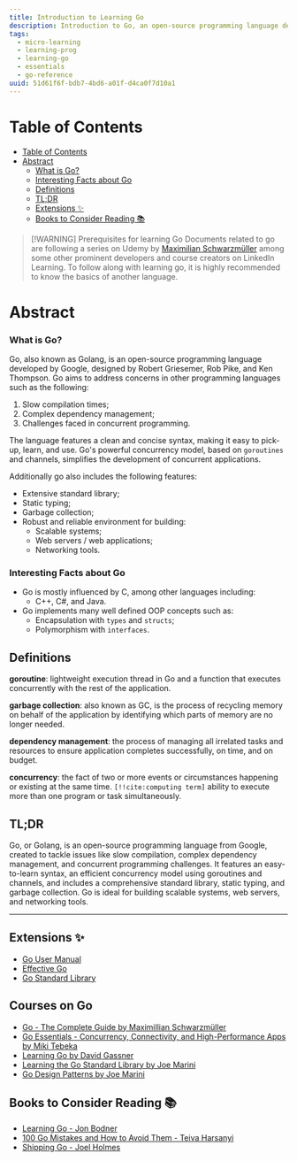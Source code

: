 ```yaml
---
title: Introduction to Learning Go
description: Introduction to Go, an open-source programming language designed by Google, created by Robert Griesemer, Rob Pike, and Ken Thompson. Go aims to address issues commonly found in other programming languages such as slow compilation times, complex dependency management, and difficulty writing concurrent programs.
tags:
  - micro-learning
  - learning-prog
  - learning-go
  - essentials
  - go-reference
uuid: 51d61f6f-bdb7-4bd6-a01f-d4ca0f7d10a1
---
```

# Table of Contents

- [Table of Contents](#table-of-contents)
- [Abstract](#abstract)
    - [What is Go?](#what-is-go)
    - [Interesting Facts about Go](#interesting-facts-about-go)
  - [Definitions](#definitions)
  - [TL;DR](#tldr)
  - [Extensions ✨](#extensions-)
  - [Books to Consider Reading 📚](#books-to-consider-reading-)


> [!WARNING] Prerequisites for learning Go
> Documents related to go are following a series on Udemy by [Maximilian Schwarzmüller](https://www.udemy.com/user/maximilian-schwarzmuller/) among some other prominent developers and course creators on LinkedIn Learning. To follow along with learning go, it is highly recommended to know the basics of another language.  

# Abstract

### What is Go?

Go, also known as Golang, is an open-source programming language developed by Google, designed by Robert Griesemer, Rob Pike, and Ken Thompson. Go aims to address concerns in other programming languages such as the following:
1. Slow compilation times;
2. Complex dependency management;
3. Challenges faced in concurrent programming.

The language features a clean and concise syntax, making it easy to pick-up, learn, and use. Go's powerful concurrency model, based on `goroutines` and channels, simplifies the development of concurrent applications. 

Additionally go also includes the following features:
- Extensive standard library;
- Static typing;
- Garbage collection;
- Robust and reliable environment for building:
	- Scalable systems;
	- Web servers / web applications;
	- Networking tools.

### Interesting Facts about Go
- Go is mostly influenced by C, among other languages including:
	- C++, C#, and Java.
- Go implements many well defined OOP concepts such as:
	- Encapsulation with `types` and `structs`;
	- Polymorphism with `interfaces`.

## Definitions

**goroutine**: lightweight execution thread in Go and a function that executes concurrently with the rest of the application.

**garbage collection**: also known as GC, is the process of recycling memory on behalf of the application by identifying which parts of memory are no longer needed.

**dependency management**: the process of managing all irrelated tasks and resources to ensure application completes successfully, on time, and on budget. 

**concurrency**: the fact of two or more events or circumstances happening or existing at the same time. 
	`[!!cite:computing term]` ability to execute more than one program or task simultaneously.

## TL;DR

Go, or Golang, is an open-source programming language from Google, created to tackle issues like slow compilation, complex dependency management, and concurrent programming challenges. It features an easy-to-learn syntax, an efficient concurrency model using goroutines and channels, and includes a comprehensive standard library, static typing, and garbage collection. Go is ideal for building scalable systems, web servers, and networking tools.

---
## Extensions ✨
- [Go User Manual](https://tip.golang.org/doc/)
- [Effective Go](https://tip.golang.org/doc/effective_go)
- [Go Standard Library](https://pkg.go.dev/std)

## Courses on Go
- [Go - The Complete Guide by Maximillian Schwarzmüller](https://www.udemy.com/course/go-the-complete-guide/?couponCode=ST19MT61724)
- [Go Essentials - Concurrency, Connectivity, and High-Performance Apps by Miki Tebeka](https://www.linkedin.com/learning/go-essentials-concurrency-connectivity-and-high-performance-apps)
- [Learning Go by David Gassner](https://www.linkedin.com/learning/learning-go-8399317/)
- [Learning the Go Standard Library by Joe Marini](https://www.linkedin.com/learning/learning-the-go-standard-library/)
- [Go Design Patterns by Joe Marini](https://www.linkedin.com/learning/go-design-patterns/)

## Books to Consider Reading 📚
- [Learning Go - Jon Bodner](https://learning.oreilly.com/library/view/learning-go/9781492077206/)
- [100 Go Mistakes and How to Avoid Them - Teiva Harsanyi](https://learning.oreilly.com/library/view/100-go-mistakes/9781617299599/)
- [Shipping Go - Joel Holmes](https://learning.oreilly.com/library/view/shipping-go/9781617299506/)

